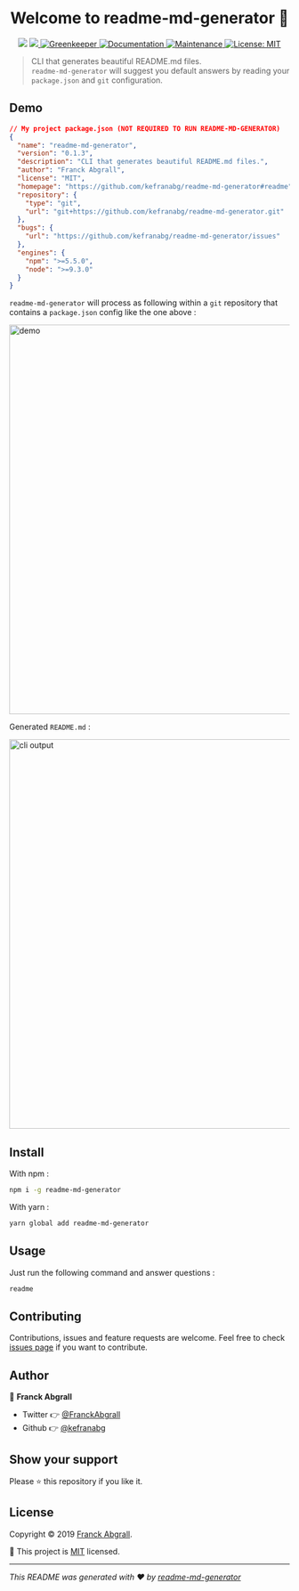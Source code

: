 <h1 align="center">Welcome to readme-md-generator 👋</h1>
<p align="center">
  <img src="https://img.shields.io/badge/version-0.1.3-blue.svg?cacheSeconds=2592000" />
	<!-- <img src="https://img.shields.io/jsdelivr/npm/hm/readme-md-generator.svg"> -->
	<a href="https://codecov.io/gh/kefranabg/readme-md-generator">
		<img src="https://codecov.io/gh/kefranabg/readme-md-generator/branch/master/graph/badge.svg" />
	</a>
  <a href="https://greenkeeper.io/">
    <img alt="Greenkeeper" src="https://badges.greenkeeper.io/kefranabg/readme-md-generator.svg" target="_blank" />
  </a>
  <a href="https://github.com/kefranabg/readme-md-generator#readme">
    <img alt="Documentation" src="https://img.shields.io/badge/documentation-yes-brightgreen.svg" target="_blank" />
  </a>
  <a href="https://github.com/kefranabg/readme-md-generator/graphs/commit-activity">
    <img alt="Maintenance" src="https://img.shields.io/badge/Maintained%3F-yes-green.svg" target="_blank" />
  </a>
  <a href="https://github.com/kefranabg/readme-md-generator/blob/master/LICENSE">
    <img alt="License: MIT" src="https://img.shields.io/badge/License-MIT-yellow.svg" target="_blank" />
  </a>
</p>

> CLI that generates beautiful README.md files.<br /> `readme-md-generator` will suggest you default answers by reading your `package.json` and `git` configuration.

## Demo

```json
// My project package.json (NOT REQUIRED TO RUN README-MD-GENERATOR)
{
  "name": "readme-md-generator",
  "version": "0.1.3",
  "description": "CLI that generates beautiful README.md files.",
  "author": "Franck Abgrall",
  "license": "MIT",
  "homepage": "https://github.com/kefranabg/readme-md-generator#readme",
  "repository": {
    "type": "git",
    "url": "git+https://github.com/kefranabg/readme-md-generator.git"
  },
  "bugs": {
    "url": "https://github.com/kefranabg/readme-md-generator/issues"
  },
  "engines": {
    "npm": ">=5.5.0",
    "node": ">=9.3.0"
  }
}
```

`readme-md-generator` will process as following within a `git` repository that contains a `package.json` config like the one above :

<img width="700" src="https://user-images.githubusercontent.com/9840435/59162633-8f291b80-8af4-11e9-9985-b0f768cbc2b1.gif" alt="demo"/>

Generated `README.md` :

<img width="700" src="https://user-images.githubusercontent.com/9840435/59162884-02cd2780-8af9-11e9-9765-e1af31fd8bc2.jpg" alt="cli output"/>

## Install

With npm :

```sh
npm i -g readme-md-generator
```

With yarn :

```sh
yarn global add readme-md-generator
```

## Usage

Just run the following command and answer questions :

```sh
readme
```

## Contributing

Contributions, issues and feature requests are welcome. Feel free to check [issues page](https://github.com/kefranabg/readme-md-generator/issues) if you want to contribute.

## Author

👤 **Franck Abgrall**

- Twitter 👉 [@FranckAbgrall](https://twitter.com/FranckAbgrall)
- Github 👉 [@kefranabg](https://github.com/kefranabg)

## Show your support

Please ⭐️ this repository if you like it.

## License

Copyright © 2019 [Franck Abgrall](https://github.com/kefranabg).

📜 This project is [MIT](https://github.com/kefranabg/readme-md-generator/blob/master/LICENSE) licensed.

---

_This README was generated with ❤️ by [readme-md-generator](https://github.com/kefranabg/readme-md-generator)_
